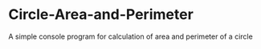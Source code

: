 # Circle-Area-and-Perimeter
A simple console program for calculation of area and perimeter of a circle
